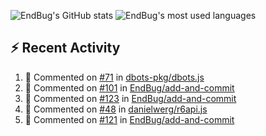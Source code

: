 ![EndBug's GitHub stats](https://github-readme-stats.vercel.app/api?username=endbug&show_icons=true)
![EndBug's most used languages](https://github-readme-stats.vercel.app/api/top-langs/?username=endbug&layout=compact)

## ⚡ Recent Activity

<!--START_SECTION:activity-->
1. 💬 Commented on [#71](https://github.com//dbots-pkg/dbots.js/issues/71) in [dbots-pkg/dbots.js](https://github.com//dbots-pkg/dbots.js)
2. 💬 Commented on [#101](https://github.com//EndBug/add-and-commit/issues/101) in [EndBug/add-and-commit](https://github.com//EndBug/add-and-commit)
3. 💬 Commented on [#123](https://github.com//EndBug/add-and-commit/issues/123) in [EndBug/add-and-commit](https://github.com//EndBug/add-and-commit)
4. 💬 Commented on [#48](https://github.com//danielwerg/r6api.js/issues/48) in [danielwerg/r6api.js](https://github.com//danielwerg/r6api.js)
5. 💬 Commented on [#121](https://github.com//EndBug/add-and-commit/issues/121) in [EndBug/add-and-commit](https://github.com//EndBug/add-and-commit)
<!--END_SECTION:activity-->
